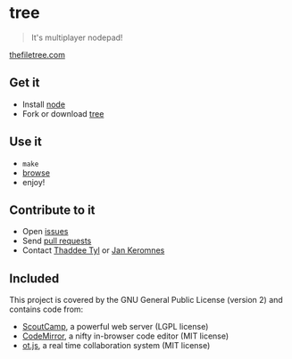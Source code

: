 # tree

> It's multiplayer nodepad!

[thefiletree.com](https://thefiletree.com)

## Get it

- Install [node](http://nodejs.org)
- Fork or download [tree](https://github.com/garden/tree)

## Use it

- `make`
- [browse](http://localhost/)
- enjoy!

## Contribute to it

- Open [issues](https://github.com/garden/tree/issues)
- Send [pull requests](http://help.github.com/send-pull-requests)
- Contact [Thaddee Tyl](https://github.com/espadrine) or [Jan Keromnes](https://github.com/jankeromnes)

## Included

This project is covered by the GNU General Public License (version 2) and contains code from:

- [ScoutCamp](https://github.com/espadrine/sc/), a powerful web server (LGPL license)
- [CodeMirror](https://github.com/marijnh/CodeMirror/), a nifty in-browser code editor (MIT license)
- [ot.js](https://github.com/Operational-Transformation/ot.js/), a real time collaboration system (MIT license)
